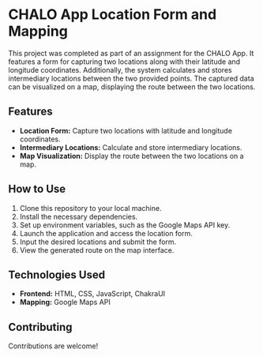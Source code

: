 # CHALO App Location Form and Mapping

This project was completed as part of an assignment for the CHALO App. It features a form for capturing two locations along with their latitude and longitude coordinates. Additionally, the system calculates and stores intermediary locations between the two provided points. The captured data can be visualized on a map, displaying the route between the two locations.

## Features

- **Location Form:** Capture two locations with latitude and longitude coordinates.
- **Intermediary Locations:** Calculate and store intermediary locations.
- **Map Visualization:** Display the route between the two locations on a map.

## How to Use

1. Clone this repository to your local machine.
2. Install the necessary dependencies.
3. Set up environment variables, such as the Google Maps API key.
4. Launch the application and access the location form.
5. Input the desired locations and submit the form.
6. View the generated route on the map interface.

## Technologies Used

- **Frontend:** HTML, CSS, JavaScript, ChakraUI
- **Mapping:** Google Maps API

## Contributing

Contributions are welcome! 
